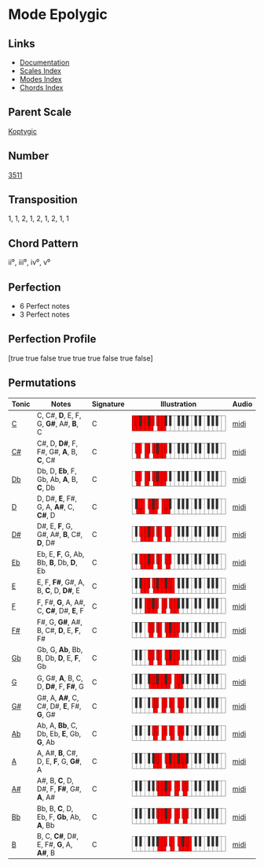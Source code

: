 # Mode Epolygic

## Links

- [Documentation](README.md)
- [Scales Index](Scales.md)
- [Modes Index](Modes.md)
- [Chords Index](Chords.md)

## Parent Scale

[Koptygic](ScaleKoptygic.md)

## Number

[3511](https://ianring.com/musictheory/scales/3511)

## Transposition

1, 1, 2, 1, 2, 1, 2, 1, 1

## Chord Pattern

ii⁰, iii⁰, iv⁰, v⁰

## Perfection

- 6 Perfect notes
- 3 Perfect notes

## Perfection Profile

[true true false true true true false true false]

## Permutations

| Tonic | Notes | Signature | Illustration | Audio |
|-------|-------|-----------|--------------|-------|
| [C](ModeCNaturalEpolygic.md) | C, C#, **D**, E, F, G, **G#**, A#, **B**, C | C | ![CNaturalEpolygic](ModeCNaturalEpolygic.png) | [midi](https://github.com/edipermadi/music/blob/main/docs/ModeCNaturalEpolygic.mid?raw=true) |
| [C#](ModeCSharpEpolygic.md) | C#, D, **D#**, F, F#, G#, **A**, B, **C**, C# | C | ![CSharpEpolygic](ModeCSharpEpolygic.png) | [midi](https://github.com/edipermadi/music/blob/main/docs/ModeCSharpEpolygic.mid?raw=true) |
| [Db](ModeDFlatEpolygic.md) | Db, D, **Eb**, F, Gb, Ab, **A**, B, **C**, Db | C | ![DFlatEpolygic](ModeDFlatEpolygic.png) | [midi](https://github.com/edipermadi/music/blob/main/docs/ModeDFlatEpolygic.mid?raw=true) |
| [D](ModeDNaturalEpolygic.md) | D, D#, **E**, F#, G, A, **A#**, C, **C#**, D | C | ![DNaturalEpolygic](ModeDNaturalEpolygic.png) | [midi](https://github.com/edipermadi/music/blob/main/docs/ModeDNaturalEpolygic.mid?raw=true) |
| [D#](ModeDSharpEpolygic.md) | D#, E, **F**, G, G#, A#, **B**, C#, **D**, D# | C | ![DSharpEpolygic](ModeDSharpEpolygic.png) | [midi](https://github.com/edipermadi/music/blob/main/docs/ModeDSharpEpolygic.mid?raw=true) |
| [Eb](ModeEFlatEpolygic.md) | Eb, E, **F**, G, Ab, Bb, **B**, Db, **D**, Eb | C | ![EFlatEpolygic](ModeEFlatEpolygic.png) | [midi](https://github.com/edipermadi/music/blob/main/docs/ModeEFlatEpolygic.mid?raw=true) |
| [E](ModeENaturalEpolygic.md) | E, F, **F#**, G#, A, B, **C**, D, **D#**, E | C | ![ENaturalEpolygic](ModeENaturalEpolygic.png) | [midi](https://github.com/edipermadi/music/blob/main/docs/ModeENaturalEpolygic.mid?raw=true) |
| [F](ModeFNaturalEpolygic.md) | F, F#, **G**, A, A#, C, **C#**, D#, **E**, F | C | ![FNaturalEpolygic](ModeFNaturalEpolygic.png) | [midi](https://github.com/edipermadi/music/blob/main/docs/ModeFNaturalEpolygic.mid?raw=true) |
| [F#](ModeFSharpEpolygic.md) | F#, G, **G#**, A#, B, C#, **D**, E, **F**, F# | C | ![FSharpEpolygic](ModeFSharpEpolygic.png) | [midi](https://github.com/edipermadi/music/blob/main/docs/ModeFSharpEpolygic.mid?raw=true) |
| [Gb](ModeGFlatEpolygic.md) | Gb, G, **Ab**, Bb, B, Db, **D**, E, **F**, Gb | C | ![GFlatEpolygic](ModeGFlatEpolygic.png) | [midi](https://github.com/edipermadi/music/blob/main/docs/ModeGFlatEpolygic.mid?raw=true) |
| [G](ModeGNaturalEpolygic.md) | G, G#, **A**, B, C, D, **D#**, F, **F#**, G | C | ![GNaturalEpolygic](ModeGNaturalEpolygic.png) | [midi](https://github.com/edipermadi/music/blob/main/docs/ModeGNaturalEpolygic.mid?raw=true) |
| [G#](ModeGSharpEpolygic.md) | G#, A, **A#**, C, C#, D#, **E**, F#, **G**, G# | C | ![GSharpEpolygic](ModeGSharpEpolygic.png) | [midi](https://github.com/edipermadi/music/blob/main/docs/ModeGSharpEpolygic.mid?raw=true) |
| [Ab](ModeAFlatEpolygic.md) | Ab, A, **Bb**, C, Db, Eb, **E**, Gb, **G**, Ab | C | ![AFlatEpolygic](ModeAFlatEpolygic.png) | [midi](https://github.com/edipermadi/music/blob/main/docs/ModeAFlatEpolygic.mid?raw=true) |
| [A](ModeANaturalEpolygic.md) | A, A#, **B**, C#, D, E, **F**, G, **G#**, A | C | ![ANaturalEpolygic](ModeANaturalEpolygic.png) | [midi](https://github.com/edipermadi/music/blob/main/docs/ModeANaturalEpolygic.mid?raw=true) |
| [A#](ModeASharpEpolygic.md) | A#, B, **C**, D, D#, F, **F#**, G#, **A**, A# | C | ![ASharpEpolygic](ModeASharpEpolygic.png) | [midi](https://github.com/edipermadi/music/blob/main/docs/ModeASharpEpolygic.mid?raw=true) |
| [Bb](ModeBFlatEpolygic.md) | Bb, B, **C**, D, Eb, F, **Gb**, Ab, **A**, Bb | C | ![BFlatEpolygic](ModeBFlatEpolygic.png) | [midi](https://github.com/edipermadi/music/blob/main/docs/ModeBFlatEpolygic.mid?raw=true) |
| [B](ModeBNaturalEpolygic.md) | B, C, **C#**, D#, E, F#, **G**, A, **A#**, B | C | ![BNaturalEpolygic](ModeBNaturalEpolygic.png) | [midi](https://github.com/edipermadi/music/blob/main/docs/ModeBNaturalEpolygic.mid?raw=true) |
